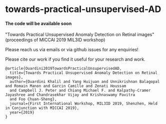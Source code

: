 # towards-practical-unsupervised-AD

#### The code will be available soon

"Towards Practical Unsupervised Anomaly Detection on Retinal images" (proceedings of MICCAI 2019 MIL3ID workshop)

Please reach us via emails or via github issues for any enquiries!

Please cite our work if you find it useful for your research and work.

```
@article{Ouardini2019TowardsPracticalUnsupervisedAD,
  title={Towards Practical Unsupervised Anomaly Detection on Retinal images},
  author={Ouardini Khalil and Yang Huijuan and Unnikrishnan Balagopal and Romain Manon and Garcin Camille and Zenati Houssam
  and Campbell J. Peter and Chiang Michael F. and Kalpathy-Cramer Jayashree and Chandrasekhar Vijay and Krishnaswamy Pavitra
  and Foo Chuan-Sheng},
  journal={First International Workshop, MIL3ID 2019, Shenzhen, Held in Conjunction with MICCAI 2019},
  year={2019}
}

```

